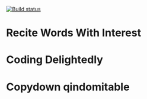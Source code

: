 [![Build status](https://ci.appveyor.com/api/projects/status/kw5xiysinbry9lf0/branch/master?svg=true)](https://ci.appveyor.com/project/Robert-xiaoqiang/recitewordsdjango/branch/master)

# Recite Words With Interest

# Coding Delightedly

# Copydown qindomitable